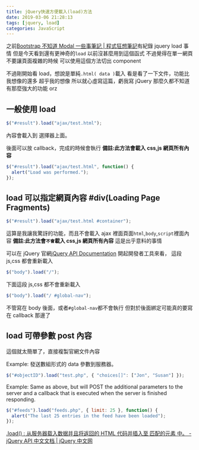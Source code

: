 ```yaml
---
title: jQuery快速方便載入(load)方法
date: 2019-03-06 21:28:13
tags: [jquery, load]
categories: JavaScript
---
```


之前[Bootstrap 不知道 Modal 一些事筆記 | 程式狂想筆記](https://malagege.github.io/blog/2019/02/19/Bootstrap-%E4%B8%8D%E7%9F%A5%E9%81%93Modal%E4%B8%80%E4%BA%9B%E4%BA%8B%E7%AD%86%E8%A8%98/)有紀錄 jquery load 事情
但是今天看到還有更神奇的`load`
以前沒甚麼用到這個函式
不過覺得在單一網頁不要讓頁面複雜的時候
可以使用這個方法切出 component

<!--more-->

不過剛開始看 load，想說是單純`.html( data )`載入
看是看了一下文件，功能比我想像的還多
超乎我的想像
所以就心虛寫這篇，虧我寫 jQuery 那麼久都不知道有那麼強大的功能 orz

## 一般使用 load

```js
$("#result").load("ajax/test.html");
```

內容會載入到 選擇器上面。

後面可以放 callback，完成的時候會執行
**備註:此方法會載入 css,js 網頁所有內容**

```js
$("#result").load("ajax/test.html", function() {
  alert("Load was performed.");
});
```

## load 可以指定網頁內容 #div(Loading Page Fragments)

```js
$("#result").load("ajax/test.html #container");
```

這算是我讓我驚訝的功能，而且不會載入 ajax 裡面頁面`html`,`body`,`script`裡面內容
**備註:此方法會`不會`載入 css,js 網頁所有內容**
這是出乎意料的事情

可以在 jQuery 官網[jQuery API Documentation](http://api.jquery.com/)
開起開發者工具來看，
這段 js,css 都會重新載入

```js
$("body").load("/");
```

下面這段 js,css 都不會重新載入

```js
$("body").load("/ #global-nav");
```

不管寫在 body 後面，或者`#global-nav`都不會執行
但對於後面綁定可能真的要寫在 callback 那邊了

## load 可帶參數 post 內容

這個就太簡單了，直接複製官網文件內容

Example: 發送數組形式的 data 參數到服務器。

```js
$("#objectID").load("test.php", { "choices[]": ["Jon", "Susan"] });
```

Example: Same as above, but will POST the additional parameters to the server and a callback that is executed when the server is finished responding.

```js
$("#feeds").load("feeds.php", { limit: 25 }, function() {
  alert("The last 25 entries in the feed have been loaded");
});
```

[.load() : 从服务器载入数据并且将返回的 HTML 代码并插入至 匹配的元素 中。 - jQuery API 中文文档 | jQuery 中文网](https://www.jquery123.com/load/)
